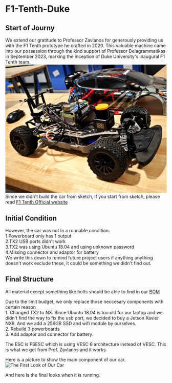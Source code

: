 # F1-Tenth-Duke
## Start of Journy
  We extend our gratitude to Professor Zavlanos for generously providing us with the F1 Tenth prototype he crafted in 2020. This valuable machine came into our possession through the kind support of Professor Delagrammatikas in September 2023, marking the inception of Duke University's inaugural F1 Tenth team.
![The First Look of Our Car](Images/First%20Look.jpg)
Since we didn't build the car from sketch, if you start from sketch, please read [F1 Tenth Official website](https://f1tenth.org/build.html#)

## Initial Condition
  However, the car was not in a runnable condition.   
    1.Powerboard only has 1 output  
    2.TX2 USB ports didn't work  
    3.TX2 was using Ubuntu 18.04 and using unknown password  
    4.Missing connector and adaptor for battery  
  We write this down to remind future project users if anything anything doesn't work exclude these, it could be something we didn't find out.

## Final Structure
  All material except something like bolts should be able to find in our [BOM](/BOM/Master%20BOM.xlsx) 

  Due to the limit budget, we only replace those neccesary components with certain reason  
    1. Changed TX2 to NX. Since Ubuntu 18.04 is too old for our laptop and we didn't find the way to fix the usb port, we decided to buy a Jetson Xavier NX8. And we add a 256GB SSD and wifi module by ourselves.  
    2. Rebuild 3 powerboards  
    3. Add adaptor and connector for battery.  

  The ESC is FSESC which is using VESC 6 architecture instead of VESC. This is what we got from Prof. Zavlanos and it works.

  Here is a picture to show the main component of our car.
  ![The First Look of Our Car](Images/Overview.jpg)

And here is the final looks when it is running.